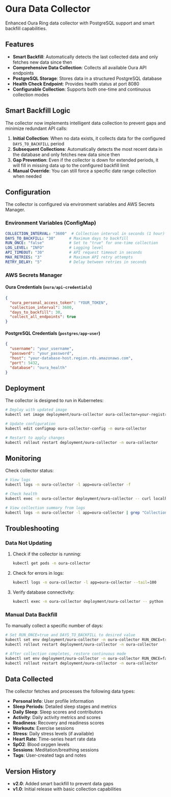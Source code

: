 # Oura Data Collector

Enhanced Oura Ring data collector with PostgreSQL support and smart backfill capabilities.

## Features

- **Smart Backfill**: Automatically detects the last collected data and only fetches new data since then
- **Comprehensive Data Collection**: Collects all available Oura API endpoints
- **PostgreSQL Storage**: Stores data in a structured PostgreSQL database
- **Health Check Endpoint**: Provides health status at port 8080
- **Configurable Collection**: Supports both one-time and continuous collection modes

## Smart Backfill Logic

The collector now implements intelligent data collection to prevent gaps and minimize redundant API calls:

1. **Initial Collection**: When no data exists, it collects data for the configured `DAYS_TO_BACKFILL` period
2. **Subsequent Collections**: Automatically detects the most recent data in the database and only fetches new data since then
3. **Gap Prevention**: Even if the collector is down for extended periods, it will fill in missing data up to the configured backfill limit
4. **Manual Override**: You can still force a specific date range collection when needed

## Configuration

The collector is configured via environment variables and AWS Secrets Manager.

### Environment Variables (ConfigMap)

```yaml
COLLECTION_INTERVAL: "3600"  # Collection interval in seconds (1 hour)
DAYS_TO_BACKFILL: "30"      # Maximum days to backfill
RUN_ONCE: "false"           # Set to "true" for one-time collection
LOG_LEVEL: "INFO"           # Logging level
API_TIMEOUT: "30"           # API request timeout in seconds
MAX_RETRIES: "3"            # Maximum API retry attempts
RETRY_DELAY: "5"            # Delay between retries in seconds
```

### AWS Secrets Manager

#### Oura Credentials (`oura/api-credentials`)
```json
{
  "oura_personal_access_token": "YOUR_TOKEN",
  "collection_interval": 3600,
  "days_to_backfill": 30,
  "collect_all_endpoints": true
}
```

#### PostgreSQL Credentials (`postgres/app-user`)
```json
{
  "username": "your_username",
  "password": "your_password",
  "host": "your-database-host.region.rds.amazonaws.com",
  "port": 5432,
  "database": "oura_health"
}
```

## Deployment

The collector is designed to run in Kubernetes:

```bash
# Deploy with updated image
kubectl set image deployment/oura-collector oura-collector=your-registry/oura-collector:latest -n oura-collector

# Update configuration
kubectl edit configmap oura-collector-config -n oura-collector

# Restart to apply changes
kubectl rollout restart deployment/oura-collector -n oura-collector
```

## Monitoring

Check collector status:
```bash
# View logs
kubectl logs -n oura-collector -l app=oura-collector -f

# Check health
kubectl exec -n oura-collector deployment/oura-collector -- curl localhost:8080/health

# View collection summary from logs
kubectl logs -n oura-collector -l app=oura-collector | grep "Collection summary:"
```

## Troubleshooting

### Data Not Updating

1. Check if the collector is running:
   ```bash
   kubectl get pods -n oura-collector
   ```

2. Check for errors in logs:
   ```bash
   kubectl logs -n oura-collector -l app=oura-collector --tail=100
   ```

3. Verify database connectivity:
   ```bash
   kubectl exec -n oura-collector deployment/oura-collector -- python -c "from collector import OuraCollector; c = OuraCollector(); print('DB OK')"
   ```

### Manual Data Backfill

To manually collect a specific number of days:
```bash
# Set RUN_ONCE=true and DAYS_TO_BACKFILL to desired value
kubectl set env deployment/oura-collector -n oura-collector RUN_ONCE=true DAYS_TO_BACKFILL=60
kubectl rollout restart deployment/oura-collector -n oura-collector

# After collection completes, restore continuous mode
kubectl set env deployment/oura-collector -n oura-collector RUN_ONCE=false DAYS_TO_BACKFILL=30
kubectl rollout restart deployment/oura-collector -n oura-collector
```

## Data Collected

The collector fetches and processes the following data types:

- **Personal Info**: User profile information
- **Sleep Periods**: Detailed sleep stages and metrics
- **Daily Sleep**: Sleep scores and contributors
- **Activity**: Daily activity metrics and scores
- **Readiness**: Recovery and readiness scores
- **Workouts**: Exercise sessions
- **Stress**: Daily stress levels (if available)
- **Heart Rate**: Time-series heart rate data
- **SpO2**: Blood oxygen levels
- **Sessions**: Meditation/breathing sessions
- **Tags**: User-created tags and notes

## Version History

- **v2.0**: Added smart backfill to prevent data gaps
- **v1.0**: Initial release with basic collection capabilities

